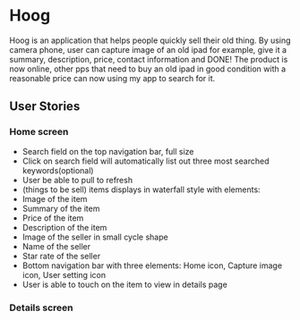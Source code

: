 # Hoog
Hoog is an application that helps people quickly sell their old thing. By using camera phone, user can capture image of an old ipad for example, give it a summary, description, price, contact information and DONE! The product is now online, other pps that need to buy an old ipad in good condition with a reasonable price can now using my app to search for it.

## User Stories

### Home screen

* Search field on the top navigation bar, full size
* Click on search field will automatically list out three most searched keywords(optional)
* User be able to pull to refresh
* (things to be sell) items displays in waterfall style with elements:
 * Image of the item
 * Summary of the item
 * Price of the item
 * Description of the item
 * Image of the seller in small cycle shape
 * Name of the seller
 * Star rate of the seller
* Bottom navigation bar with three elements: Home icon, Capture image icon, User setting icon
* User is able to touch on the item to view in details page

### Details screen


